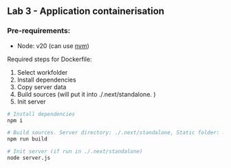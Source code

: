 ## Lab 3 - Application containerisation
### Pre-requirements:
* Node: v20 (can use [nvm](https://github.com/nvm-sh/nvm))

Required steps for Dockerfile:
1. Select workfolder
2. Install dependencies
3. Copy server data
4. Build sources (will put it into ./.next/standalone. )
5. Init server


```bash
# Install dependencies
npm i

# Build sources. Server directory: ./.next/standalone, Static folder: ./.next/static
npm run build

# Init server (if run in ./.next/standalone)
node server.js
```
 
